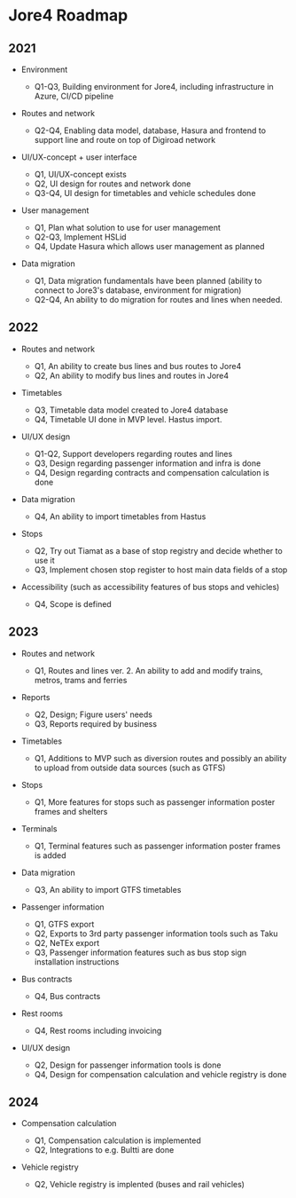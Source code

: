 <h1>Jore4 Roadmap</h1>
<h2>2021</h2>

* Environment
  * Q1-Q3, Building environment for Jore4, including infrastructure in Azure, CI/CD pipeline

* Routes and network
  * Q2-Q4, Enabling data model, database, Hasura and frontend to support line and route on top of Digiroad network
 
* UI/UX-concept + user interface
  * Q1, UI/UX-concept exists
  * Q2, UI design for routes and network done
  * Q3-Q4, UI design for timetables and vehicle schedules done

* User management
  * Q1, Plan what solution to use for user management
  * Q2-Q3, Implement HSLid
  * Q4, Update Hasura which allows user management as planned

* Data migration
  * Q1, Data migration fundamentals have been planned (ability to connect to Jore3's database, environment for migration)
  * Q2-Q4, An ability to do migration for routes and lines when needed.

<h2>2022</h2>

* Routes and network
  * Q1, An ability to create bus lines and bus routes to Jore4
  * Q2, An ability to modify bus lines and routes in Jore4

* Timetables
  * Q3, Timetable data model created to Jore4 database
  * Q4, Timetable UI done in MVP level. Hastus import.

* UI/UX design
  * Q1-Q2, Support developers regarding routes and lines
  * Q3, Design regarding passenger information and infra is done
  * Q4, Design regarding contracts and compensation calculation is done

* Data migration
  * Q4, An ability to import timetables from Hastus

* Stops
  * Q2, Try out Tiamat as a base of stop registry and decide whether to use it
  * Q3, Implement chosen stop register to host main data fields of a stop
 
* Accessibility (such as accessibility features of bus stops and vehicles)
  * Q4, Scope is defined

<h2>2023</h2>

* Routes and network
  * Q1, Routes and lines ver. 2. An ability to add and modify trains, metros, trams and ferries 
 
* Reports
  * Q2, Design; Figure users' needs 
  * Q3, Reports required by business 

* Timetables 
  * Q1, Additions to MVP such as diversion routes and possibly an ability to upload from outside data sources (such as GTFS)

* Stops
  * Q1, More features for stops such as passenger information poster frames and shelters

* Terminals
  * Q1, Terminal features such as passenger information poster frames is added

* Data migration
  * Q3, An ability to import GTFS timetables

* Passenger information
  * Q1, GTFS export
  * Q2, Exports to 3rd party passenger information tools such as Taku
  * Q2, NeTEx export
  * Q3, Passenger information features such as bus stop sign installation instructions

* Bus contracts
  * Q4, Bus contracts

* Rest rooms
  * Q4, Rest rooms including invoicing
  
* UI/UX design
  * Q2, Design for passenger information tools is done
  * Q4, Design for compensation calculation and vehicle registry is done
 
<h2>2024</h2>

* Compensation calculation
  * Q1, Compensation calculation is implemented
  * Q2, Integrations to e.g. Bultti are done

* Vehicle registry
  * Q2, Vehicle registry is implented (buses and rail vehicles)
